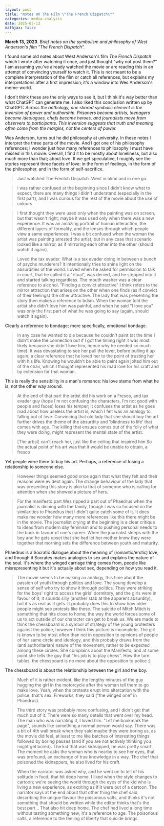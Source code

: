```yaml
---
layout: post
title: "Notes On The Film \"The French Dispatch\""
categories: media-analysis
date: 2025-05-13
mathjax: false
---
```

**March 13, 2023.** *Brief notes on the symbolism and philosophy of West Anderson's film "The French Dispatch".* 

I found some old notes about West Anderson's film *The French Dispatch* which I wrote after watching it once, and just thought "why not post them?" I am assuming you've already watched the movie or are reading this in an attempt of convincing yourself to watch it. This is not meant to be a complete interpretation of the film or catch all references, but explains my interpretations after a first impression; it's a window into Wes Anderson's meme-world. 

I don't think these are the only ways to see it, but I think it's way better than what ChatGPT can generate me. I also liked this conclusion written up by ChatGPT: 
*Across the anthology, one shared symbolic element is the inversion of power and authorship. Prisoners become artists, teenagers become ideologues, chefs become heroes, and journalists move from observers to participants. This inversion suggests that truth and meaning often come from the margins, not the centers of power.* 

Wes Anderson, turns out he did philosophy at university. In these notes I interpret the three parts of the movie. And I got one of his philosophy references; I wonder just how many references to philosophy I must have missed in this movie. Overall, I find it to be mostly about loneliness, but also much more than that; about love. If we get speculative, I roughly see the stories represent three facets of love: in the form of feelings, in the form of the philosopher, and in the form of self-sacrifice. 

> Just watched The Frentch Dispatch. Went in blind and in one go. 

> I was rather confused at the beginning since I didn't know what to expect, there are many things I didn't understand (especially in the first part), and I was curious for the rest of the movie about the use of colours. 

> I first thought they were used only when the painting was on screen, but that wasn't right; maybe it was used only when there was a new experience. It was an amazing portrait of human interaction, the different layers of formality, and the lenses through which people view a same experiences. I was a bit confused when the woman the artist was painting arrested the artist, but in any case that scenario looked like a mirror, as if mirroring each other into the other (should watch it again). 

> Loved the tax evader. What is a tax evader doing in between a bunch of psycho murderers? It intentionally tries to shine light on the absurdities of the world. Loved when he asked for permission to talk in court, that he called it a "ritual", was denied, and he stepped into it and started talking regardless. The mouth washer was a clear reference to alcohol. "Finding a convict attractive" I think refers to the mirror attraction that arises on the other when one finds (as if convict of their feelings) the other attractive. The lady that was presenting the story then makes a reference to bdsm.
When the woman told the artist she didn't love him was painful, and when he said "I love you" was only the first part of what he was going to say (again, should watch it again). 

Clearly a reference to bondage; more specifically, emotional bondage.

> In any case he wanted to die because he couldn't paint (at the time I didn't make the connection but if I got the timing right it was most likely because she didn't love him, hence why he needed so much time). It was devastating to see her pull the lever, before pulling it up again; a clear reference that he loved her to the point of trusting her with his life. Knowing he wouldn't be able to paint again jolted him out of the chair, which I thought represented his mad love for his craft and by extension for that woman. 

This is really the sensibility in a man's romance: his love stems from what he is, not the other way around. 

> At the end of that part the artist did his work on a Fresco, and tax evader guy (hope I'm not confusing the characters, I'm not good with people and faces) loses his temper; it confuses the artist as he goes mad about how useless the artist is, which I felt was an analogy to falling out of love. Convincing that old lady that she should buy the art further drives the theme of the absurdity and 'blindness to life' that comes with age. The killing that ensues comes out of the folly of what they were doing, might represent the mental state of the artist. 

> [The artist] can't reach her, just like the ceiling that inspired him
> So the actual point of his art was that it would be unable to obtain, a fresco 

Yet people were there to buy his art. Perhaps, a reference of losing a relationship to someone else. 

> However things seemed good once again that what they felt and their reasons were evident again. The strange behaviour of the lady that was presenting this story is akin to that of someone who is calling for attention when she showed a picture of hers.

> For the manifesto part Wes ripped a part out of Phaedrus when the journalist is dinning with the family, though I was so focused on the similarities to Phaedrus that I didn't quite catch some of it. It does make me wonder how many more references like this there might be in the movie. The journalist crying at the beginning is a clear critique to ideas from modern day feminism and to pushing personal needs to the back in favour of one's career. When the journalist sleeps with the boy and he gets upset that she had let her mother know they were together that morning sets the difference between youth and maturity. 

Phaedrus is a Socratic dialogue about the meaning of (romantic/erotic) love, and through it Socrates makes analogies to sex and explains the nature of the soul. 
It's where the winged carriage thing comes from, people like misrepresenting it but it´s actually about sex, depending on how you read it. 

> The movie seems to be making an analogy, this time about the passion of youth through politics and love. The young develop a sense of self who try to show it through politics. They were striking for the boys' right to access the girls' dormitory, and the girls were in favour of it; It sounds silly (another stab at the apparent absurdity), but it's as real as it gets. It probably does this to show how older people might see protests like these. The suicide of Mitch Mitch is something that hits close to home; the way the world forces some of us to act outside of our character can get to break us. We are made to think the chessboard is a symbol of strategy of the young protesters against the police, however I think this picture is incomplete. The girl is known to be most often than not in opposition to opinions of people of her same circle and ideology, and this probably draws from the (anti authoritarian) nature of the movement, rather to be expected among these circles. She complains about the Manifesto, and at some point she tells the guy that "his job is to play chess". How the turn tables, the chessboard is no more about the opposition to police :)

The chessboard is about the relationship between the girl and the boy. 

> Much of it is rather evident, like the lengthy minutes of the guy hugging the girl in the motorcycle after the woman tell them to go make love. 
> Yeah, when the protests erupt into altercation with the police, that's sex. Fireworks, they said ("the winged one" in Phaedrus). 

> The third story was probably more confusing, and I didn't get that much out of it. There were so many details that went over my head. The man who was narrating it, I loved him. "Let me bookmark the page", sounds like something a normal person would say. There was a bit of 4th wall break when they said maybe they were boring us, as the movie did feel, at least to me like batches of interesting things followed by boring pauses (and if you are not actively thinking you might get bored). The kid that was kidnapped, he was pretty smart. The moment he asks the woman who is nearby to see her eyes, that was profound, an exchange of true knowledge in a way. The chef that poisoned the kidnappers, he also lived for his craft. 

> When the narrator was asked why, and he went on to tell of his solitude in food, that hit deep home. I liked when the style changes to cartoon; we're seeing the world through the eyes of the kid who is living a new experience, as exciting as if it were out of a cartoon. The narrator says at the end about that other thing the chef said, describing the unique flavour the poisonous salts, and thinks it's not something that should be written while the editor thinks that's the best part... That also hit deep home. The chef had lived a long time without tasting something new; it's a reference to age. The poisonous salts, a reference to the feeling of liberty that suicide brings. 


